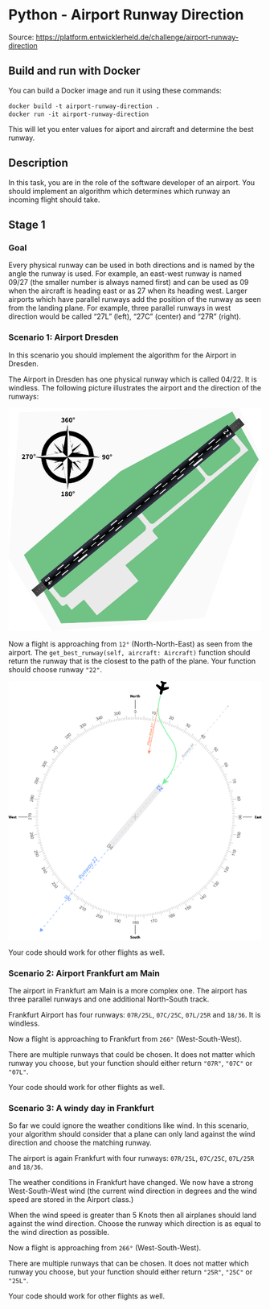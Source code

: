 # Python - Airport Runway Direction

Source: https://platform.entwicklerheld.de/challenge/airport-runway-direction

## Build and run with Docker

You can build a Docker image and run it using these commands:

```shell script
docker build -t airport-runway-direction .
docker run -it airport-runway-direction
```

This will let you enter values for aiport and aircraft and determine the best runway.

## Description

In this task, you are in the role of the software developer of an airport. You should implement an algorithm which determines which runway
an incoming flight should take.

## Stage 1

### Goal

Every physical runway can be used in both directions and is named by the angle the runway is used. For example, an east-west runway is named
09/27 (the smaller number is always named first) and can be used as 09 when the aircraft is heading east or as 27 when its heading west.
Larger airports which have parallel runways add the position of the runway as seen from the landing plane. For example, three parallel
runways in west direction would be called “27L” (left), “27C” (center) and “27R” (right).

### Scenario 1: Airport Dresden

In this scenario you should implement the algorithm for the Airport in Dresden.

The Airport in Dresden has one physical runway which is called 04/22. It is windless. The following picture illustrates the airport and the
direction of the runways:

![eddc](./doc/eddc.png)

Now a flight is approaching from `12°` (North-North-East) as seen from the airport.
The `get_best_runway(self, aircraft: Aircraft)` function should return the runway that is the closest to the path of the plane.
Your function should choose runway `"22"`.

![plane_help](./doc/plane_help.png)

Your code should work for other flights as well.

### Scenario 2: Airport Frankfurt am Main

The airport in Frankfurt am Main is a more complex one. The airport has three parallel runways and one additional North-South track.

Frankfurt Airport has four runways: `07R/25L`, `07C/25C`, `07L/25R` and `18/36`. It is windless.

Now a flight is approaching to Frankfurt from `266°` (West-South-West).

There are multiple runways that could be chosen. It does not matter which runway you choose, but your function should either return
`"07R"`, `"07C"` or `"07L"`.

Your code should work for other flights as well.

### Scenario 3: A windy day in Frankfurt
So far we could ignore the weather conditions like wind. In this scenario, your algorithm should consider that a plane can only land against
the wind direction and choose the matching runway.

The airport is again Frankfurt with four runways: `07R/25L`, `07C/25C`, `07L/25R` and `18/36`.

The weather conditions in Frankfurt have changed. We now have a strong West-South-West wind (the current wind direction in degrees and the
wind speed are stored in the Airport class.)

When the wind speed is greater than 5 Knots then all airplanes should land against the wind direction. Choose the runway which direction is
as equal to the wind direction as possible.

Now a flight is approaching from `266°` (West-South-West).

There are multiple runways that can be chosen. It does not matter which runway you choose, but your function should either return
`"25R"`, `"25C"` or `"25L"`.

Your code should work for other flights as well.